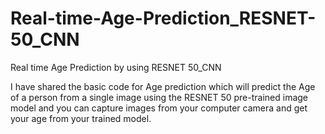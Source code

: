 # Real-time-Age-Prediction_RESNET-50_CNN
Real time Age Prediction by using RESNET 50_CNN

I have shared the basic code for Age prediction which will predict the Age of a person from a single image using the RESNET 50 pre-trained image model and you can capture images from your computer camera and get your age from your trained model.
